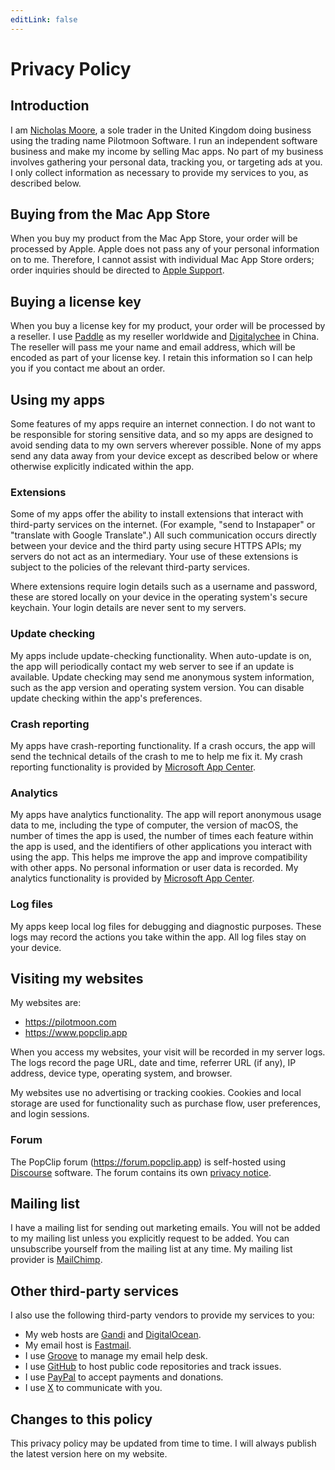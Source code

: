 ```yaml
---
editLink: false
---
```


# Privacy Policy

## Introduction

I am [Nicholas Moore](https://pilotmoon.com/about), a sole trader in the United
Kingdom doing business using the trading name Pilotmoon Software. I run an
independent software business and make my income by selling Mac apps. No part of
my business involves gathering your personal data, tracking you, or targeting
ads at you. I only collect information as necessary to provide my services to
you, as described below.

## Buying from the Mac App Store

When you buy my product from the Mac App Store, your order will be processed by
Apple. Apple does not pass any of your personal information on to me. Therefore,
I cannot assist with individual Mac App Store orders; order inquiries should be
directed to [Apple Support](https://getsupport.apple.com/).

## Buying a license key

When you buy a license key for my product, your order will be processed by a
reseller. I use [Paddle](https://paddle.com/) as my reseller worldwide and
[Digitalychee](https://lizhi.io/) in China. The reseller will pass me your name
and email address, which will be encoded as part of your license key. I retain
this information so I can help you if you contact me about an order.

## Using my apps

Some features of my apps require an internet connection. I do not want to be
responsible for storing sensitive data, and so my apps are designed to avoid
sending data to my own servers wherever possible. None of my apps send any data
away from your device except as described below or where otherwise explicitly
indicated within the app.

### Extensions

Some of my apps offer the ability to install extensions that interact with
third-party services on the internet. (For example, "send to Instapaper" or
"translate with Google Translate".) All such communication occurs directly
between your device and the third party using secure HTTPS APIs; my servers do
not act as an intermediary. Your use of these extensions is subject to the
policies of the relevant third-party services.

Where extensions require login details such as a username and password, these
are stored locally on your device in the operating system's secure keychain.
Your login details are never sent to my servers.

### Update checking

My apps include update-checking functionality. When auto-update is on, the app
will periodically contact my web server to see if an update is available. Update
checking may send me anonymous system information, such as the app version and
operating system version. You can disable update checking within the app's
preferences.

### Crash reporting

My apps have crash-reporting functionality. If a crash occurs, the app will send
the technical details of the crash to me to help me fix it. My crash reporting
functionality is provided by [Microsoft App Center](https://appcenter.ms/).

### Analytics

My apps have analytics functionality. The app will report anonymous usage data
to me, including the type of computer, the version of macOS, the number of times
the app is used, the number of times each feature within the app is used, and
the identifiers of other applications you interact with using the app. This
helps me improve the app and improve compatibility with other apps. No personal
information or user data is recorded. My analytics functionality is provided by
[Microsoft App Center](https://appcenter.ms/).

### Log files

My apps keep local log files for debugging and diagnostic purposes. These logs
may record the actions you take within the app. All log files stay on your
device.

## Visiting my websites

My websites are:

- <https://pilotmoon.com>
- <https://www.popclip.app>

When you access my websites, your visit will be recorded in my server logs. The
logs record the page URL, date and time, referrer URL (if any), IP address,
device type, operating system, and browser.

My websites use no advertising or tracking cookies. Cookies and local storage
are used for functionality such as purchase flow, user preferences, and login
sessions.

### Forum

The PopClip forum (<https://forum.popclip.app>) is self-hosted using
[Discourse](https://www.discourse.org/) software. The forum contains its
own [privacy notice](https://forum.popclip.app/privacy).

## Mailing list

I have a mailing list for sending out marketing emails. You will not be added to
my mailing list unless you explicitly request to be added. You can unsubscribe
yourself from the mailing list at any time. My mailing list provider is
[MailChimp](https://mailchimp.com/).

## Other third-party services

I also use the following third-party vendors to provide my services to you:

- My web hosts are [Gandi](https://www.gandi.net/) and
  [DigitalOcean](htts://digitalocean.com).
- My email host is [Fastmail](https://www.fastmail.com/).
- I use [Groove](https://groovehq.com/) to manage my email help desk.
- I use [GitHub](https://www.github.com/pilotmoon/) to host public code
  repositories and track issues.
- I use [PayPal](https://www.paypal.com/) to accept payments and donations.
- I use [X](https://twitter.com/) to communicate with you.

## Changes to this policy

This privacy policy may be updated from time to time. I will always publish the
latest version here on my website.

